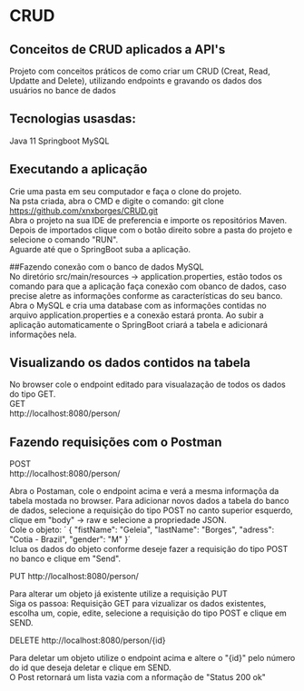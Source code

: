 # CRUD
## Conceitos de CRUD aplicados a API's  

Projeto com conceitos práticos de como criar um CRUD (Creat, Read, Updatte and Delete), utilizando endpoints e gravando os dados dos usuários no bance de dados

## Tecnologias usasdas:  
Java 11
Springboot 
MySQL 

## Executando a aplicação  
Crie uma pasta em seu computador e faça o clone do projeto.  
Na psta criada, abra o CMD e digite o comando: git clone https://github.com/xnxborges/CRUD.git  
Abra o projeto na sua IDE de preferencia e importe os repositórios Maven. Depois de importados clique com o botão direito sobre a pasta do projeto e selecione o comando "RUN".  
Aguarde até que o SpringBoot suba a aplicação.  

##Fazendo conexão com o banco de dados MySQL  
No diretório src/main/resources -> application.properties, estão todos os comando para que a aplicação faça conexão com obanco de dados, caso precise aletre as informações conforme as características do seu banco.  
Abra o MySQL e cria uma database com as informações contidas no arquivo application.properties e a conexão estará pronta. 
Ao subir a aplicação automaticamente o SpringBoot criará a tabela e adicionará informações nela.  

## Visualizando os dados contidos na tabela
No browser cole o endpoint editado para visualazação de todos os dados do tipo GET.   
GET  
http://localhost:8080/person/  

## Fazendo requisições com o Postman  

POST  
http://localhost:8080/person/  

Abra o Postaman, cole o endpoint acima e verá a mesma informaçõa da tabela mostada no browser. 
Para adicionar novos dados a tabela do banco de dados, selecione a requisição do tipo POST no canto superior esquerdo, clique em "body" -> raw e selecione a propriedade JSON.  
Cole  o objeto: 
´    {
        "fistName": "Geleia",
        "lastName": "Borges",
        "adress": "Cotia - Brazil",
        "gender": "M"
    }´  
Iclua os dados do objeto conforme deseje fazer a requisição do tipo POST no banco e clique em "Send".  

 PUT
http://localhost:8080/person/

Para alterar um objeto já existente utilize a requisição PUT  
Siga os passoa: Requisição GET para vizualizar os dados existentes, escolha um, copie, edite, selecione a requisição do tipo POST e clique em SEND. 


DELETE
http://localhost:8080/person/{id}

Para deletar um objeto utilize o endpoint acima e altere o "{id}" pelo número do id que deseja deletar e clique em SEND.  
O Post retornará um lista vazia com a nformação de "Status 200 ok"







